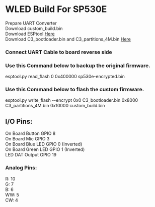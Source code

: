 # WLED Build For SP530E  
Prepare UART Converter  
Download custom_build.bin  
Download ESPtool [Here](https://github.com/espressif/esptool/releases)  
Download C3_bootloader.bin and C3_partitions_4M.bin [Here](https://github.com/Aircoookie/WLED/releases/tag/v0.15.0-b2)  
  
  
### Connect UART Cable to board reverse side  
### Use this Command below to backup the original firmware.  
esptool.py read_flash 0 0x400000 sp530e-encrypted.bin  

### Use this Command below to flash the custom firmware.  
esptool.py write_flash --encrypt 0x0 C3_bootloader.bin 0x8000 C3_partitions_4M.bin 0x10000 custom_build.bin  

## I/O Pins:  
On Board Button GPIO 8  
On Board Mic GPIO 3  
On Board Blue LED GPIO 0 (Inverted)  
On Board Green LED GPIO 1 (Inverted)  
LED DAT Output GPIO 19  
### Analog Pins:  
R: 10  
G: 7  
B: 6  
WW: 5  
CW: 4 
